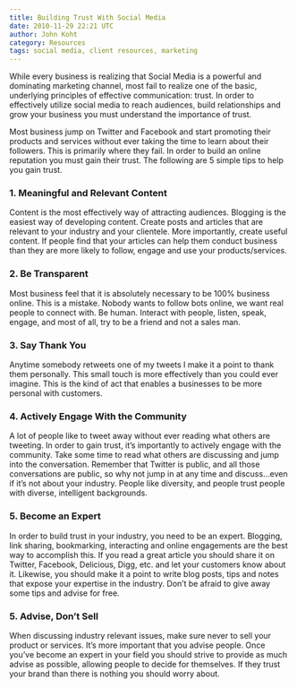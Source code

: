 ```yaml
---
title: Building Trust With Social Media
date: 2010-11-29 22:21 UTC
author: John Koht
category: Resources
tags: social media, client resources, marketing
---
```


While every business is realizing that Social Media is a powerful and dominating marketing channel, most fail to realize one of the basic, underlying principles of effective communication: trust. In order to effectively utilize social media to reach audiences, build relationships and grow your business you must understand the importance of trust.

Most business jump on Twitter and Facebook and start promoting their products and services without ever taking the time to learn about their followers. This is primarily where they fail. In order to build an online reputation you must gain their trust. The following are 5 simple tips to help you gain trust.

### 1. Meaningful and Relevant Content
Content is the most effectively way of attracting audiences. Blogging is the easiest way of developing content. Create posts and articles that are relevant to your industry and your clientele. More importantly, create useful content. If people find that your articles can help them conduct business than they are more likely to follow, engage and use your products/services.

### 2. Be Transparent
Most business feel that it is absolutely necessary to be 100% business online. This is a mistake. Nobody wants to follow bots online, we want real people to connect with. Be human. Interact with people, listen, speak, engage, and most of all, try to be a friend and not a sales man.

### 3. Say Thank You
Anytime somebody retweets one of my tweets I make it a point to thank them personally. This small touch is more effectively than you could ever imagine. This is the kind of act that enables a businesses to be more personal with customers.

### 4. Actively Engage With the Community
A lot of people like to tweet away without ever reading what others are tweeting. In order to gain trust, it’s importantly to actively engage with the community. Take some time to read what others are discussing and jump into the conversation. Remember that Twitter is public, and all those conversations are public, so why not jump in at any time and discuss…even if it’s not about your industry. People like diversity, and people trust people with diverse, intelligent backgrounds.

### 5. Become an Expert
In order to build trust in your industry, you need to be an expert. Blogging, link sharing, bookmarking, interacting and online engagements are the best way to accomplish this. If you read a great article you should share it on Twitter, Facebook, Delicious, Digg, etc. and let your customers know about it. Likewise, you should make it a point to write blog posts, tips and notes that expose your expertise in the industry. Don’t be afraid to give away some tips and advise for free.

### 5. Advise, Don’t Sell
When discussing industry relevant issues, make sure never to sell your product or services. It’s more important that you advise people. Once you’ve become an expert in your field you should strive to provide as much advise as possible, allowing people to decide for themselves. If they trust your brand than there is nothing you should worry about.